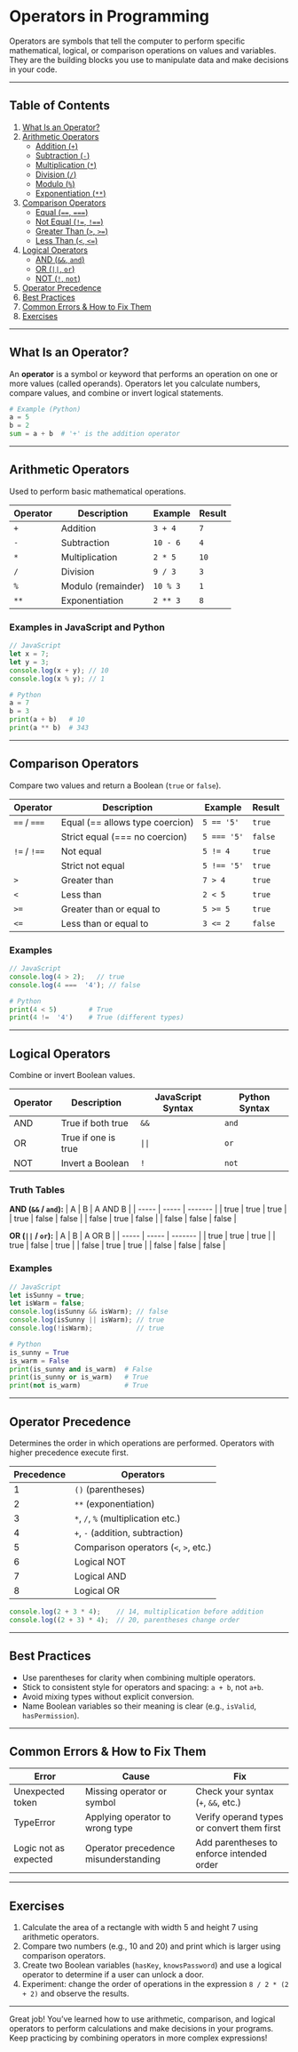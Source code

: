 # Operators in Programming

Operators are symbols that tell the computer to perform specific mathematical, logical, or comparison operations on values and variables. They are the building blocks you use to manipulate data and make decisions in your code.

---

## Table of Contents

1. [What Is an Operator?](#what-is-an-operator)
2. [Arithmetic Operators](#arithmetic-operators)
   - [Addition (`+`)](#addition-)
   - [Subtraction (`-`)](#subtraction-)
   - [Multiplication (`*`)](#multiplication-)
   - [Division (`/`)](#division-)
   - [Modulo (`%`)](#modulo-)
   - [Exponentiation (`**`)](#exponentiation-)
3. [Comparison Operators](#comparison-operators)
   - [Equal (`==`, `===`)](#equal--)
   - [Not Equal (`!=`, `!==`)](#not-equal--)
   - [Greater Than (`>`, `>=`)](#greater-than--)
   - [Less Than (`<`, `<=`)](#less-than--)
4. [Logical Operators](#logical-operators)
   - [AND (`&&`, `and`)](#and--)
   - [OR (`||`, `or`)](#or--)
   - [NOT (`!`, `not`)](#not--)
5. [Operator Precedence](#operator-precedence)
6. [Best Practices](#best-practices)
7. [Common Errors & How to Fix Them](#common-errors--how-to-fix-them)
8. [Exercises](#exercises)

---

## What Is an Operator?
An **operator** is a symbol or keyword that performs an operation on one or more values (called operands). Operators let you calculate numbers, compare values, and combine or invert logical statements.

```python
# Example (Python)
a = 5
b = 2
sum = a + b  # '+' is the addition operator
```

---

## Arithmetic Operators
Used to perform basic mathematical operations.

| Operator | Description           | Example       | Result |
| -------- | --------------------- | ------------- | ------ |
| `+`      | Addition              | `3 + 4`       | `7`    |
| `-`      | Subtraction           | `10 - 6`      | `4`    |
| `*`      | Multiplication        | `2 * 5`       | `10`   |
| `/`      | Division              | `9 / 3`       | `3`    |
| `%`      | Modulo (remainder)    | `10 % 3`      | `1`    |
| `**`     | Exponentiation        | `2 ** 3`      | `8`    |

### Examples in JavaScript and Python
```js
// JavaScript
let x = 7;
let y = 3;
console.log(x + y); // 10
console.log(x % y); // 1
```
```python
# Python
a = 7
b = 3
print(a + b)   # 10
print(a ** b)  # 343
```

---

## Comparison Operators
Compare two values and return a Boolean (`true` or `false`).

| Operator       | Description                     | Example         | Result  |
| -------------- | ------------------------------- | --------------- | ------- |
| `==` / `===`   | Equal (== allows type coercion) | `5 == '5'`      | `true`  |
|                | Strict equal (=== no coercion)  | `5 === '5'`     | `false` |
| `!=` / `!==`   | Not equal                       | `5 != 4`        | `true`  |
|                | Strict not equal                | `5 !== '5'`     | `true`  |
| `>`            | Greater than                    | `7 > 4`         | `true`  |
| `<`            | Less than                       | `2 < 5`         | `true`  |
| `>=`           | Greater than or equal to        | `5 >= 5`        | `true`  |
| `<=`           | Less than or equal to           | `3 <= 2`        | `false` |

### Examples
```js
// JavaScript
console.log(4 > 2);   // true
console.log(4 ===  '4'); // false
```
```python
# Python
print(4 < 5)        # True
print(4 !=  '4')    # True (different types)
```

---

## Logical Operators
Combine or invert Boolean values.

| Operator      | Description         | JavaScript Syntax | Python Syntax |
| ------------- | ------------------- | ----------------- | ------------- |
| AND           | True if both true   | `&&`              | `and`         |
| OR            | True if one is true | `\|\|`            | `or`          |
| NOT           | Invert a Boolean    | `!`               | `not`         |

### Truth Tables
**AND (`&&` / `and`):**
| A     | B     | A AND B |
| ----- | ----- | ------- |
| true  | true  | true    |
| true  | false | false   |
| false | true  | false   |
| false | false | false   |

**OR (`||` / `or`):**
| A     | B     | A OR B  |
| ----- | ----- | ------- |
| true  | true  | true    |
| true  | false | true    |
| false | true  | true    |
| false | false | false   |

### Examples
```js
// JavaScript
let isSunny = true;
let isWarm = false;
console.log(isSunny && isWarm); // false
console.log(isSunny || isWarm); // true
console.log(!isWarm);           // true
```
```python
# Python
is_sunny = True
is_warm = False
print(is_sunny and is_warm)  # False
print(is_sunny or is_warm)   # True
print(not is_warm)           # True
```

---

## Operator Precedence
Determines the order in which operations are performed. Operators with higher precedence execute first.

| Precedence | Operators                          |
| ---------- | ---------------------------------- |
| 1          | `()` (parentheses)                 |
| 2          | `**` (exponentiation)              |
| 3          | `*`, `/`, `%` (multiplication etc.)|
| 4          | `+`, `-` (addition, subtraction)   |
| 5          | Comparison operators (`<`, `>`, etc.)|
| 6          | Logical NOT                        |
| 7          | Logical AND                        |
| 8          | Logical OR                         |

```js
console.log(2 + 3 * 4);    // 14, multiplication before addition
console.log((2 + 3) * 4);  // 20, parentheses change order
```

---

## Best Practices
- Use parentheses for clarity when combining multiple operators.
- Stick to consistent style for operators and spacing: `a + b`, not `a+b`.
- Avoid mixing types without explicit conversion.
- Name Boolean variables so their meaning is clear (e.g., `isValid`, `hasPermission`).

---

## Common Errors & How to Fix Them

| Error                  | Cause                                | Fix                                                   |
| ---------------------- | ------------------------------------ | ----------------------------------------------------- |
| Unexpected token       | Missing operator or symbol           | Check your syntax (`+`, `&&`, etc.)                   |
| TypeError              | Applying operator to wrong type      | Verify operand types or convert them first            |
| Logic not as expected  | Operator precedence misunderstanding | Add parentheses to enforce intended order             |

---

## Exercises

1. Calculate the area of a rectangle with width 5 and height 7 using arithmetic operators.
2. Compare two numbers (e.g., 10 and 20) and print which is larger using comparison operators.
3. Create two Boolean variables (`hasKey`, `knowsPassword`) and use a logical operator to determine if a user can unlock a door.
4. Experiment: change the order of operations in the expression `8 / 2 * (2 + 2)` and observe the results.

---

Great job! You’ve learned how to use arithmetic, comparison, and logical operators to perform calculations and make decisions in your programs. Keep practicing by combining operators in more complex expressions!

